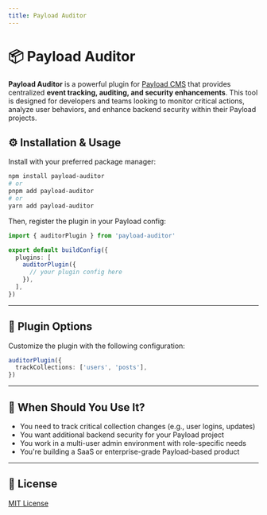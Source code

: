 ```yaml
---
title: Payload Auditor
---
```


# 📦 Payload Auditor

**Payload Auditor** is a powerful plugin for [Payload CMS](https://payloadcms.com) that provides centralized **event tracking, auditing, and security enhancements**. This tool is designed for developers and teams looking to monitor critical actions, analyze user behaviors, and enhance backend security within their Payload projects.

## ⚙️ Installation & Usage

Install with your preferred package manager:

```bash
npm install payload-auditor
# or
pnpm add payload-auditor
# or
yarn add payload-auditor
```

Then, register the plugin in your Payload config:

```ts
import { auditorPlugin } from 'payload-auditor'

export default buildConfig({
  plugins: [
    auditorPlugin({
      // your plugin config here
    }),
  ],
})
```

---

## 🔧 Plugin Options

Customize the plugin with the following configuration:

```ts
auditorPlugin({
  trackCollections: ['users', 'posts'],
})
```

---

## 🧠 When Should You Use It?

- You need to track critical collection changes (e.g., user logins, updates)
- You want additional backend security for your Payload project
- You work in a multi-user admin environment with role-specific needs
- You're building a SaaS or enterprise-grade Payload-based product

---

## 📄 License

[MIT License](./LICENSE)
